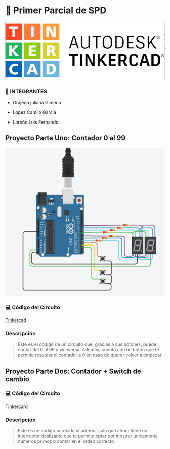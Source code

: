 # :file_folder: Primer Parcial de SPD

![imagen](imagen/3_Figura_1._Tinkercad_logotipo.jpg)

### :scroll: INTEGRANTES 
- Grajeda juliana Gimena
* Lopez Camilo Garcia
+ Loroño Luis Fernando

## Proyecto Parte Uno: Contador 0 al 99
![imagen](imagen/aaa.png)

### 	:computer: Código del Circuito
[Tinkercad](https://www.tinkercad.com/things/5K5WYnyHAHB)

### Descripción
> Este es el código de un circuito que, gracias a sus botones, puede contar del 0 al 99 y viceversa. Además, cuenta con un botón que te permite resetear el contador a 0 en caso de querer volver a empezar

## Proyecto Parte Dos: Contador + Switch de cambio

### 	:computer: Código del Circuito

[Tinkercard](https://www.tinkercad.com/things/0jGSMg5g407)

### Descripción

> Este es un código parecido al anterior solo que ahora tiene un interruptor deslizante que te permite optar por mostrar únicamente numeros primos o contar en el orden correcto
